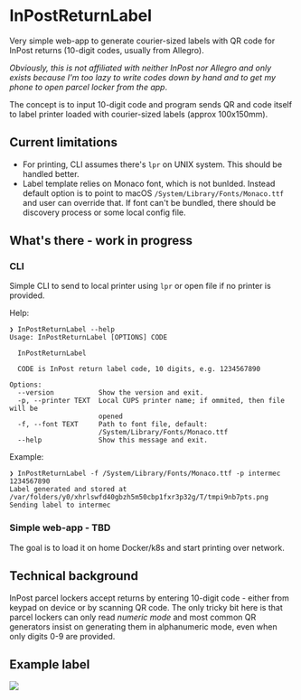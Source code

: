 # InPostReturnLabel

Very simple web-app to generate courier-sized labels with QR code for InPost returns (10-digit codes, usually from Allegro).

*Obviously, this is not affiliated with neither InPost nor Allegro and only exists because I'm too lazy to write codes down by hand and to get my phone to open parcel locker from the app*.

The concept is to input 10-digit code and program sends QR and code itself to label printer loaded with courier-sized labels (approx 100x150mm).

## Current limitations

- For printing, CLI assumes there's `lpr` on UNIX system. This should be handled better.
- Label template relies on Monaco font, which is not bunlded. Instead default option is to point to macOS `/System/Library/Fonts/Monaco.ttf` and user can override that. If font can't be bundled, there should be discovery process or some local config file.

## What's there - work in progress

### CLI

Simple CLI to send to local printer using `lpr` or open file if no printer is provided.

Help:

```
❯ InPostReturnLabel --help
Usage: InPostReturnLabel [OPTIONS] CODE

  InPostReturnLabel

  CODE is InPost return label code, 10 digits, e.g. 1234567890

Options:
  --version           Show the version and exit.
  -p, --printer TEXT  Local CUPS printer name; if ommited, then file will be
                      opened
  -f, --font TEXT     Path to font file, default:
                      /System/Library/Fonts/Monaco.ttf
  --help              Show this message and exit.
```

Example:

```
❯ InPostReturnLabel -f /System/Library/Fonts/Monaco.ttf -p intermec 1234567890
Label generated and stored at /var/folders/y0/xhrlswfd40gbzh5m50cbp1fxr3p32g/T/tmpi9nb7pts.png
Sending label to intermec
```

### Simple web-app - TBD

The goal is to load it on home Docker/k8s and start printing over network.

## Technical background

InPost parcel lockers accept returns by entering 10-digit code - either from keypad on device or by scanning QR code. The only tricky bit here is that parcel lockers can only read *numeric mode* and most common QR generators insist on generating them in alphanumeric mode, even when only digits 0-9 are provided.

## Example label

![](./example.png)
